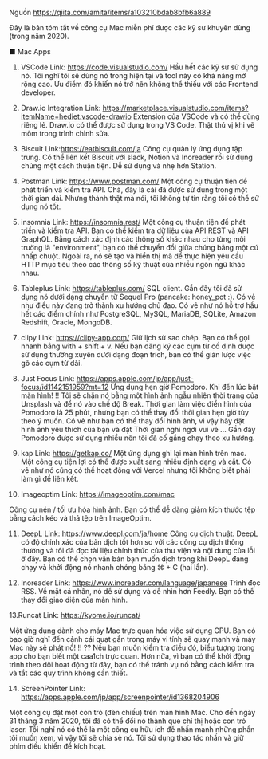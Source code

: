 Nguồn
https://qiita.com/amita/items/a103210bdab8bfb6a889


Đây là bản tóm tắt về công cụ Mac miễn phí được các kỹ sư khuyên dùng (trong năm 2020).

■ Mac Apps
1. VSCode
Link: https://code.visualstudio.com/
Hầu hết các kỹ sư sử dụng nó. Tôi nghĩ tôi sẽ dùng nó trong hiện tại và tool này có khả năng mở rộng cao. Ưu điểm đó khiến nó trở nên không thể thiếu với các Frontend developer.

2. Draw.io Integration
Link: https://marketplace.visualstudio.com/items?itemName=hediet.vscode-drawio
Extension của VSCode và có thể dùng riêng lẻ.
Draw.io có thể được sử dụng trong VS Code. Thật thú vị khi vẽ mõm trong trình chỉnh sửa.

3. Biscuit
Link:https://eatbiscuit.com/ja
Công cụ quản lý ứng dụng tập trung.
Có thể liên kết Biscuit với slack, Notion và Inoreader rồi sử dụng chúng một cách thuận tiện.
Dễ sử dụng và nhẹ hơn Station.

4. Postman
Link: https://www.postman.com/
Một công cụ thuận tiện để phát triển và kiểm tra API.
Chà, đây là cái đã được sử dụng trong một thời gian dài. Nhưng thành thật mà nói, tôi không tự tin rằng tôi có thể sử dụng nó tốt.

5. insomnia
Link: https://insomnia.rest/
Một công cụ thuận tiện để phát triển và kiểm tra API.
Bạn có thể kiểm tra dữ liệu của API REST và API GraphQL.
Bằng cách xác định các thông số khác nhau cho từng môi trường là "environment", bạn có thể chuyển đổi giữa chúng bằng một cú nhấp chuột.
Ngoài ra, nó sẽ tạo và hiển thị mã để thực hiện yêu cầu HTTP mục tiêu theo các thông số kỹ thuật của nhiều ngôn ngữ khác nhau.

6. Tableplus
Link: https://tableplus.com/
 SQL client.
Gần đây tôi đã sử dụng nó dưới dạng chuyển từ Sequel Pro (pancake: honey_pot :). Có vẻ như điều này đang trở thành xu hướng chủ đạo.
Có vẻ như nó hỗ trợ hầu hết các điểm chính như PostgreSQL, MySQL, MariaDB, SQLite, Amazon Redshift, Oracle, MongoDB.

7. clipy
Link: https://clipy-app.com/
Giữ lịch sử sao chép.
Bạn có thể gọi nhanh bằng with + shift + v.
Nếu bạn đăng ký các cụm từ cố định được sử dụng thường xuyên dưới dạng đoạn trích, bạn có thể giản lược việc gõ các cụm từ dài.

8. Just Focus
Link: https://apps.apple.com/jp/app/just-focus/id1142151959?mt=12
Ứng dụng hẹn giờ Pomodoro.
Khi đến lúc bật màn hình! !! Tôi sẽ chặn nó bằng một hình ảnh ngẫu nhiên thời trang của Unsplash và để nó vào chế độ Break.
Thời gian làm việc điển hình của Pomodoro là 25 phút, nhưng bạn có thể thay đổi thời gian hẹn giờ tùy theo ý muốn. Có vẻ như bạn có thể thay đổi hình ảnh, vì vậy hãy đặt hình ảnh yêu thích của bạn và đặt Thời gian nghỉ ngơi vui vẻ ...
Gần đây Pomodoro  được sử dụng nhiều nên tôi đã cố gắng chạy theo xu hướng.

9. kap
Link: https://getkap.co/
Một ứng dụng ghi lại màn hình trên mac.
Một công cụ tiện lợi có thể được xuất sang nhiều định dạng và cắt. Có vẻ như nó cũng có thể hoạt động với Vercel nhưng tôi không biết phải làm gì để liên kết.

10. Imageoptim
Link: https://imageoptim.com/mac

Công cụ nén / tối ưu hóa hình ảnh. Bạn có thể dễ dàng giảm kích thước tệp bằng cách kéo và thả tệp trên ImageOptim.


11. DeepL
Link: https://www.deepl.com/ja/home
Công cụ dịch thuật.
DeepL có độ chính xác của bản dịch tốt hơn so với các công cụ dịch thông thường và tôi đã đọc tài liệu chính thức của thư viện và nội dung của lỗi ở đây.
Bạn có thể chọn văn bản bạn muốn dịch trong khi DeepL đang chạy và khởi động nó nhanh chóng bằng ⌘ + C (hai lần).


12. Inoreader
Link: https://www.inoreader.com/language/japanese
Trình đọc RSS.
Về mặt cá nhân, nó dễ sử dụng và dễ nhìn hơn Feedly.
Bạn có thể thay đổi giao diện của màn hình.

13.Runcat
Link: https://kyome.io/runcat/

Một ứng dụng dành cho máy Mac trực quan hóa việc sử dụng CPU.
Bạn có bao giờ nghĩ đến cảnh cái quạt gắn trong máy vi tính sẽ quay mạnh và máy Mac này sẽ phát nổ! !! ?? Nếu bạn muốn kiểm tra điều đó, biểu tượng trong app cho bạn biết một caa1ch trực quan.
Hơn nữa, vì bạn có thể khởi động trình theo dõi hoạt động từ đây, bạn có thể tránh vụ nổ bằng cách kiểm tra và tắt các quy trình không cần thiết.


14. ScreenPointer
Link: https://apps.apple.com/jp/app/screenpointer/id1368204906

Một công cụ đặt một con trỏ (đèn chiếu) trên màn hình Mac.
Cho đến ngày 31 tháng 3 năm 2020, tôi đã có thể đổi nó thành que chỉ thị hoặc con trỏ laser.
Tôi nghĩ nó có thể là một công cụ hữu ích để nhấn mạnh những phần tôi muốn xem, vì vậy tôi sẽ chia sẻ nó.
Tôi sử dụng thao tác nhấn và giữ phím điều khiển để kích hoạt.